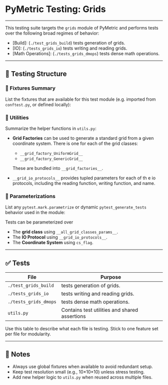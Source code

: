 # PyMetric Testing: Grids

---

This testing suite targets the ``grids`` module of PyMetric and performs tests over the
following broad regimes of behavior:

- [Build]: (``./test_grids_build``) tests generation of grids.
- [IO]: (``./tests_grids_io``) tests writing and reading grids.
- [Math Operations]: (``./tests_grids_dmops``) tests dense math operations.


---

## 📐 Testing Structure

### 🔧 Fixtures Summary

List the fixtures that are available for this test module (e.g. imported from `conftest.py`, or defined locally):



### 🧰 Utilities

Summarize the helper functions in `utils.py`:

- **Grid Factories** can be used to generate a standard grid from a given
  coordinate system. There is one for each of the grid classes:
  - ``__grid_factory_UniformGrid__``
  - ``__grid_factory_GenericGrid__``

  These are bundled into ``__grid_factories__``.

- ``__grid_io_protocols__`` provides tupled parameters for each of th e
  io protocols, including the reading function, writing function, and name.

### 🧪 Parameterizations

List any `pytest.mark.parametrize` or dynamic `pytest_generate_tests` behavior used in the module:

Tests can be parameterized over

- The **grid class** using ``__all_grid_classes_params__``.
- The **IO Protocol** using ``__grid_io_protocols__``.
- The **Coordinate System** using ``cs_flag``.

---

## ✅ Tests

| File                                                   | Purpose                                        |
|--------------------------------------------------------|------------------------------------------------|
| ``./test_grids_build``                                 | tests generation of grids.                     |
| ``./tests_grids_io``                                   | tests writing and reading grids.               |
| ``./tests_grids_dmops``                                |tests dense math operations.                    |
| `utils.py`                                             | Contains test utilities and shared assertions  |

Use this table to describe what each file is testing. Stick to one feature set per file for modularity.

---

## 📝 Notes

- Always use global fixtures when available to avoid redundant setup.
- Keep test resolution small (e.g., 10×10×10) unless stress testing.
- Add new helper logic to `utils.py` when reused across multiple files.
